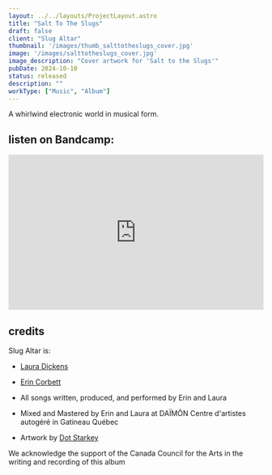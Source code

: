 ```yaml
---
layout: ../../layouts/ProjectLayout.astro
title: "Salt To The Slugs"
draft: false
client: "Slug Altar"
thumbnail: '/images/thumb_salttotheslugs_cover.jpg'
image: '/images/salttotheslugs_cover.jpg'
image_description: "Cover artwork for 'Salt to the Slugs'"
pubDate: 2024-10-10
status: released
description: ""
workType: ["Music", "Album"]
---
```

A whirlwind electronic world in musical form. 

## listen on Bandcamp:

<iframe style="border: 0; width: 100%; height: 307px;" src="https://bandcamp.com/EmbeddedPlayer/album=2901522603/size=large/bgcol=333333/linkcol=e99708/artwork=none/transparent=true/" seamless><a href="https://slugaltar.bandcamp.com/album/salt-to-the-slugs">Salt to the Slugs by Slug Altar</a></iframe>

## credits

Slug Altar is:
- [Laura Dickens](https://leucrocuta.bandcamp.com)
- [Erin Corbett](https://erincorbett.bandcamp.com)

- All songs written, produced, and performed by Erin and Laura
- Mixed and Mastered by Erin and Laura at DAÏMÔN Centre d'artistes autogéré in Gatineau Québec
- Artwork by [Dot Starkey](https://hex-a-decimal.bandcamp.com)

We acknowledge the support of the Canada Council for the Arts in the writing and recording of this album
